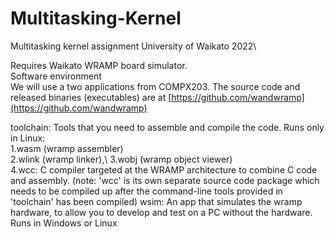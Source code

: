 # Multitasking-Kernel

Multitasking kernel assignment University of Waikato 2022\

Requires Waikato WRAMP board simulator.\
Software environment\
We will use a two applications from COMPX203. The source code and released binaries (executables) are at [https://github.com/wandwramp](https://github.com/wandwramp)

toolchain: Tools that you need to assemble and compile the code. Runs only in Linux:\
1.wasm (wramp assembler)\
2.wlink (wramp linker),\ 
3.wobj (wramp object viewer)\
4.wcc: C compiler targeted at the WRAMP architecture to combine C code and assembly.
(note: 'wcc' is its own separate source code package which needs to be compiled up after the command-line tools provided in 'toolchain' has been compiled)
wsim: An app that simulates the wramp hardware, to allow you to develop and test on a PC without the hardware.  Runs in Windows or Linux

